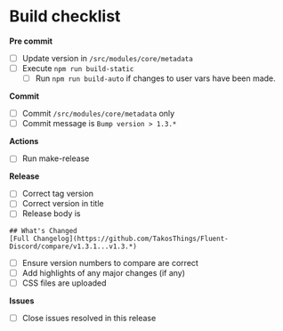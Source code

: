 # Build checklist
**Pre commit**
- [ ] Update version in `/src/modules/core/metadata`
- [ ] Execute `npm run build-static`
  - [ ] Run `npm run build-auto` if changes to user vars have been made.

**Commit**
- [ ] Commit `/src/modules/core/metadata` only
- [ ] Commit message is `Bump version > 1.3.*`

**Actions**
- [ ] Run make-release

**Release**
- [ ] Correct tag version
- [ ] Correct version in title
- [ ] Release body is
```
## What's Changed
[Full Changelog](https://github.com/TakosThings/Fluent-Discord/compare/v1.3.1...v1.3.*)
```
- [ ] Ensure version numbers to compare are correct
- [ ] Add highlights of any major changes (if any)
- [ ] CSS files are uploaded

**Issues**
- [ ] Close issues resolved in this release
